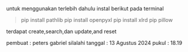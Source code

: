 untuk menggunakan
terlebih dahulu instal berikut pada terminal
>pip install pathlib
>pip install openpyxl
>pip install xlrd
>pip pillow

terdapat create,search,dan update,and reset

pembuat : peters gabriel silalahi
tanggal : 13 Agustus 2024 pukul : 18.19
